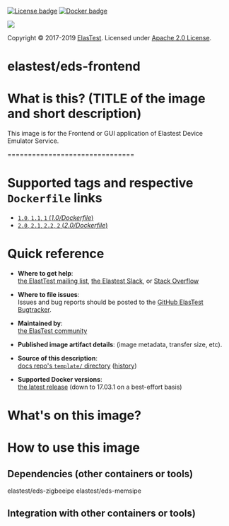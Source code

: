 <!-- ***********************************************************************

ELASTEST - Template for Docker Images README
   
************************************************************************ -->
<!-- badges -->

[![License badge](https://img.shields.io/badge/license-Apache2-orange.svg)](http://www.apache.org/licenses/LICENSE-2.0)
[![Docker badge](https://img.shields.io/docker/pulls/elastest/etm.svg)](https://hub.docker.com/r/elastests/etm/)

<!-- Elastest logo -->
[![][ElasTest Logo]][ElasTest]

Copyright © 2017-2019 [ElasTest]. Licensed under [Apache 2.0 License].

elastest/eds-frontend
==============================

# What is this? (TITLE of the image and short description)
This image is for the Frontend or GUI application of Elastest Device Emulator Service.

===============================

# Supported tags and respective `Dockerfile` links
-	[`1.0`, `1.1`, `1` (*1.0/Dockerfile*)](https://github.com/elastest/environments)
-	[`2.0`, `2.1`, `2.2`, `2` (*2.0/Dockerfile*)](https://github.com/elastest/environments)

# Quick reference

-	**Where to get help**:  
	[the ElastTest mailing list](), [the Elastest Slack](), or [Stack Overflow]()

-	**Where to file issues**:  
	Issues and bug reports should be posted to the [GitHub ElasTest Bugtracker].

-	**Maintained by**:  
	[the ElasTest community](https://github.com/elastest)

-	**Published image artifact details**:
	(image metadata, transfer size, etc).

-	**Source of this description**:  
	[docs repo's `template/` directory](https://github.com/elastest/ci-images/edit/master/doc-templates/template.md) ([history](https://github.com/elastest/ci-images/commits/master/doc-templates))

-	**Supported Docker versions**:  
	[the latest release](https://github.com/docker/docker/releases/latest) (down to 17.03.1 on a best-effort basis)

# What's on this image?
<!-- tools and purpouse -->

# How to use this image

## Dependencies (other containers or tools)
elastest/eds-zigbeeipe
elastest/eds-memsipe


## Integration with other containers or tools)

[Apache 2.0 License]: http://www.apache.org/licenses/LICENSE-2.0
[ElasTest]: http://elastest.io/
[ElasTest Logo]: http://elastest.io/images/logos_elastest/elastest-logo-gray-small.png
[ElasTest Twitter]: https://twitter.com/elastestio
[GitHub ElasTest Group]: https://github.com/elastest
[GitHub ElasTest Bugtracker]: https://github.com/elastest/bugtracker
